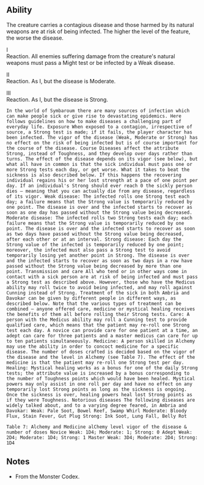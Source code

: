 ## Ability
The creature carries a contagious disease and those harmed by its natural weapons are at risk of being infected. The higher the level of the feature, the worse the disease.

I<br>Reaction. All enemies suffering damage from the creature's natural weapons must pass a Might test or be infected by a Weak disease.

II<br>Reaction. As I, but the disease is Moderate.

III<br>Reaction. As I, but the disease is Strong.

`In the world of Symbaroum there are many sources of infection which can make people sick or give rise to devastating epidemics. Here follows guidelines on how to make diseases a challenging part of everyday life. Exposure When exposed to a contagion, irrespective of source, a Strong test is made; if it fails, the player character has been infected. The vigor of the disease (Weak, Moderate or Strong) has no effect on the risk of being infected but is of course important for the course of the disease. Course Diseases affect the attribute Strong, instead of Toughness, and they develop over days rather than turns. The effect of the disease depends on its vigor (see below), but what all have in common is that the sick individual must pass one or more Strong tests each day, or get worse. What it takes to beat the sickness is also described below. If this happens the recovering individual regains his or her lost strength at a pace of one point per day. If an individual's Strong should ever reach 0 the sickly person dies – meaning that you can actually die from any disease, regardless of its vigor. Weak disease: The infected rolls one Strong test each day; a failure means that the Strong value is temporarily reduced by one point. The disease is over and the infected starts to recover as soon as one day has passed without the Strong value being decreased. Moderate disease: The infected rolls two Strong tests each day; each failure means that the Strong value is temporarily reduced by one point. The disease is over and the infected starts to recover as soon as two days have passed without the Strong value being decreased, after each other or at an interval. Strong disease: Each day the Strong value of the infected is temporarily reduced by one point; moreover, the infected must also pass a Strong test to avoid temporarily losing yet another point in Strong. The disease is over and the infected starts to recover as soon as two days in a row have passed without the Strong value being decreased by more than one point. Transmission and care All who tend or in other ways come in contact with a sick person are at risk of being infected and must pass a Strong test as described above. However, those who have the Medicus ability may roll twice to avoid being infected, and may roll against Cunning instead of Strong. Treatment of the sick in both Ambria and Davokar can be given by different people in different ways, as described below. Note that the various types of treatment can be combined – anyone offered care, medicine or mystical healing receives the benefits of them all before rolling their Strong tests. Care: A person with the Medicus ability may roll a Cunning test to provide qualified care, which means that the patient may re-roll one Strong test each day. A novice can provide care for one patient at a time, an adept can care for three patients and a master medicus can care for up to ten patients simultaneously. Medicine: A person skilled in Alchemy may use the ability in order to concoct medicine for a specific disease. The number of doses crafted is decided based on the vigor of the disease and the level in Alchemy (see Table 7). The effect of the medicine is that the patient may re-roll one Strong test per day. Healing: Mystical healing works as a bonus for one of the daily Strong tests; the attribute value is increased by a bonus corresponding to the number of Toughness points which would have been healed. Mystical powers may only assist in one roll per day and have no effect on any temporarily lost Strong points as long as the sickness is ongoing. Once the sickness is over, healing powers heal lost Strong points as if they were Toughness. Notorious diseases The following diseases are widely talked about, and to a varying degree feared, in Ambria and Davokar: Weak: Pale Soot, Bowel Reef, Swamp Whirl Moderate: Bloody Flux, Stain Fever, Gut Plug Strong: Ink Soot, Lung Fall, Belly Rot`

`Table 7: Alchemy and Medicine alChemy level vigor of the disease & number of doses Novice Weak: 1D4; Moderate: 1; Strong: 0 Adept Weak: 2D4; Moderate: 1D4; Strong: 1 Master Weak: 3D4; Moderate: 2D4; Strong: 1D4`

## Notes
* From the Monster Codex.